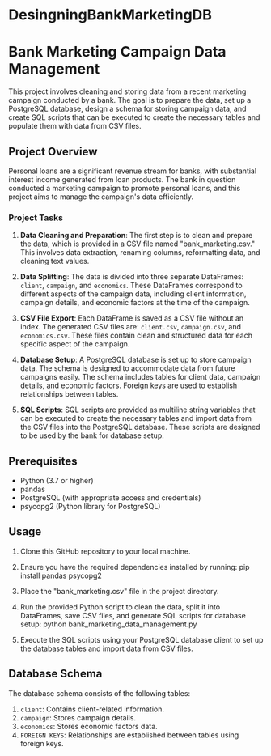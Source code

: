 # DesingningBankMarketingDB

# Bank Marketing Campaign Data Management

This project involves cleaning and storing data from a recent marketing campaign conducted by a bank. The goal is to prepare the data, set up a PostgreSQL database, design a schema for storing campaign data, and create SQL scripts that can be executed to create the necessary tables and populate them with data from CSV files.

## Project Overview

Personal loans are a significant revenue stream for banks, with substantial interest income generated from loan products. The bank in question conducted a marketing campaign to promote personal loans, and this project aims to manage the campaign's data efficiently.

### Project Tasks

1. **Data Cleaning and Preparation**: The first step is to clean and prepare the data, which is provided in a CSV file named "bank_marketing.csv." This involves data extraction, renaming columns, reformatting data, and cleaning text values.

2. **Data Splitting**: The data is divided into three separate DataFrames: `client`, `campaign`, and `economics`. These DataFrames correspond to different aspects of the campaign data, including client information, campaign details, and economic factors at the time of the campaign.

3. **CSV File Export**: Each DataFrame is saved as a CSV file without an index. The generated CSV files are: `client.csv`, `campaign.csv`, and `economics.csv`. These files contain clean and structured data for each specific aspect of the campaign.

4. **Database Setup**: A PostgreSQL database is set up to store campaign data. The schema is designed to accommodate data from future campaigns easily. The schema includes tables for client data, campaign details, and economic factors. Foreign keys are used to establish relationships between tables.

5. **SQL Scripts**: SQL scripts are provided as multiline string variables that can be executed to create the necessary tables and import data from the CSV files into the PostgreSQL database. These scripts are designed to be used by the bank for database setup.

## Prerequisites

- Python (3.7 or higher)
- pandas
- PostgreSQL (with appropriate access and credentials)
- psycopg2 (Python library for PostgreSQL)

## Usage

1. Clone this GitHub repository to your local machine.

2. Ensure you have the required dependencies installed by running: pip install pandas psycopg2
3. Place the "bank_marketing.csv" file in the project directory.

4. Run the provided Python script to clean the data, split it into DataFrames, save CSV files, and generate SQL scripts for database setup: python bank_marketing_data_management.py

5. Execute the SQL scripts using your PostgreSQL database client to set up the database tables and import data from CSV files.

## Database Schema

The database schema consists of the following tables:

 1. `client`: Contains client-related information.
 2. `campaign`: Stores campaign details.
 3. `economics`: Stores economic factors data.
 4. `FOREIGN KEYS`: Relationships are established between tables using foreign keys.







   
